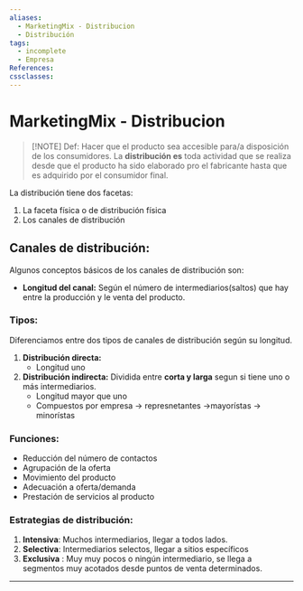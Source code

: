 ```yaml
---
aliases:
  - MarketingMix - Distribucion
  - Distribución
tags:
  - incomplete
  - Empresa
References: 
cssclasses:
---
```

# MarketingMix - Distribucion

> [!NOTE] Def: 
> Hacer que el producto sea accesible para/a disposición de los consumidores. 
> La **distribución es** toda actividad que se realiza desde que el producto ha sido elaborado pro el fabricante hasta que es adquirido por el consumidor final. 

La distribución tiene dos facetas: 
1. La faceta física o de distribución física 
2. Los canales de distribución

## Canales de distribución: 
Algunos conceptos básicos de los canales de distribución son: 
+ **Longitud del canal:** Según el número de intermediarios(saltos) que hay entre la producción y le venta del producto. 
### Tipos: 
Diferenciamos entre dos tipos de canales de distribución según su longitud. 
1. **Distribución directa:** 
   + Longitud uno
2. **Distribución indirecta:** Dividida entre **corta y larga** segun si tiene uno o más intermediarios. 
   + Longitud mayor que uno 
   + Compuestos por 
     empresa → represnetantes →mayorístas → minorístas
### Funciones: 
+ Reducción del número de contactos 
+ Agrupación de la oferta 
+ Movimiento del producto 
+ Adecuación a oferta/demanda 
+ Prestación de servicios al producto 

### Estrategias de distribución: 
1. **Intensiva**: Muchos intermediarios, llegar a todos lados.
2. **Selectiva**: Intermediarios selectos, llegar a sitios específicos
3. **Exclusiva** : Muy muy pocos o ningún intermediario, se llega a segmentos muy acotados desde puntos de venta determinados. 
***